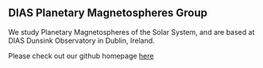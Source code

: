 ## DIAS Planetary Magnetospheres Group
We study Planetary Magnetospheres of the Solar System, and are based at DIAS Dunsink Observatory in Dublin, Ireland.

Please check out our github homepage [here](https://github.com/DIASPlanetary)
